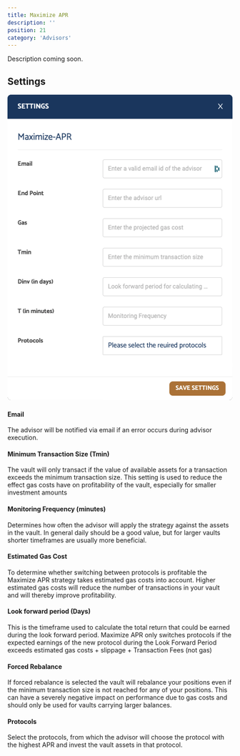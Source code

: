 ```yaml
---
title: Maximize APR
description: ''
position: 21
category: 'Advisors'
---
```


Description coming soon.

## Settings

<img src="./screenshots/create-vault-advisor-settings-maximize-apr.png" width="520" height="684" alt="Create a vault"/>

#### Email

The advisor will be notified via email if an error occurs during advisor execution.

#### Minimum Transaction Size (Tmin)

The vault will only transact if the value of available assets for a transaction exceeds the minimum transaction size. This setting is used to reduce the effect gas costs have on profitability of the vault, especially for smaller investment amounts

#### Monitoring Frequency (minutes)

Determines how often the advisor will apply the strategy against the assets in the vault. In general daily should be a good value, but for larger vaults shorter timeframes are usually more beneficial.

#### Estimated Gas Cost

To determine whether switching between protocols is profitable the Maximize APR strategy takes estimated gas costs into account. Higher estimated gas costs will reduce the number of transactions in your vault and will thereby improve profitability.

#### Look forward period (Days)

This is the timeframe used to calculate the total return that could be earned during the look forward period. Maximize APR only switches protocols if the expected earnings of the new protocol during the Look Forward Period exceeds estimated gas costs + slippage + Transaction Fees (not gas)

#### Forced Rebalance

If forced rebalance is selected the vault will rebalance your positions even if the minimum transaction size is not reached for any of your positions. This can have a severely negative impact on performance due to gas costs and should only be used for vaults carrying larger balances.

#### Protocols

Select the protocols, from which the advisor will choose the protocol with the highest APR and invest the vault assets in that protocol.